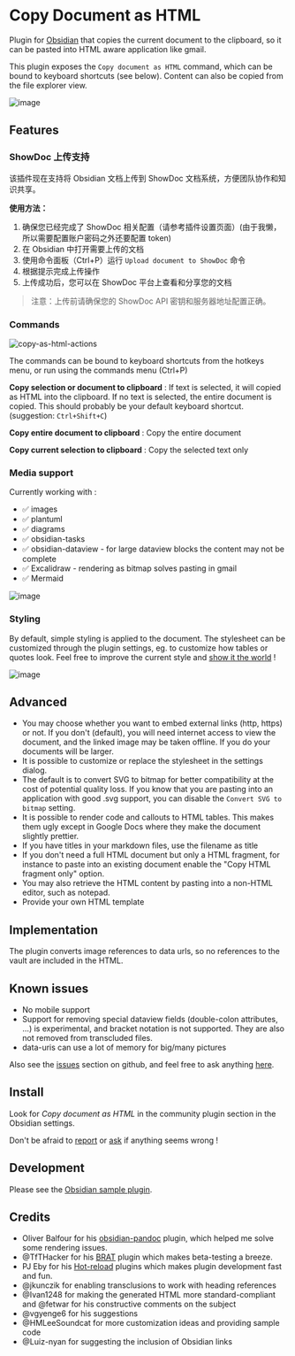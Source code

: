 # Copy Document as HTML

Plugin for [Obsidian](https://obsidian.md) that copies the current document to the clipboard, so it can be pasted into HTML aware application like gmail.

This plugin exposes the `Copy document as HTML` command, which can be bound to keyboard shortcuts (see below). Content can also be copied from the file explorer view.

![image](https://github.com/mvdkwast/obsidian-copy-as-html/assets/2441349/d6517572-507d-4d40-8bb5-b76f6bc85816)

## Features

### ShowDoc 上传支持

该插件现在支持将 Obsidian 文档上传到 ShowDoc 文档系统，方便团队协作和知识共享。

**使用方法：**

1. 确保您已经完成了 ShowDoc 相关配置（请参考插件设置页面）(由于我懒，所以需要配置账户密码之外还要配置 token)
2. 在 Obsidian 中打开需要上传的文档
3. 使用命令面板（Ctrl+P）运行 `Upload document to ShowDoc` 命令
4. 根据提示完成上传操作
5. 上传成功后，您可以在 ShowDoc 平台上查看和分享您的文档

> 注意：上传前请确保您的 ShowDoc API 密钥和服务器地址配置正确。

### Commands

![copy-as-html-actions](https://github.com/mvdkwast/obsidian-copy-as-html/assets/2441349/acd8b8af-0714-4800-8724-a4fca025aa5c)

The commands can be bound to keyboard shortcuts from the hotkeys menu, or run using the commands menu (Ctrl+P)

**Copy selection or document to clipboard** : If text is selected, it will copied as HTML into the clipboard. If no text
is selected, the entire document is copied. This should probably be your default keyboard shortcut. (suggestion:
`Ctrl+Shift+C`)

**Copy entire document to clipboard** : Copy the entire document

**Copy current selection to clipboard** : Copy the selected text only

### Media support

Currently working with :

-   ✅ images
-   ✅ plantuml
-   ✅ diagrams
-   ✅ obsidian-tasks
-   ✅ obsidian-dataview - for large dataview blocks the content may not be complete
-   ✅ Excalidraw - rendering as bitmap solves pasting in gmail
-   ✅ Mermaid

![image](https://github.com/mvdkwast/obsidian-copy-as-html/assets/2441349/ea03c9e5-50ec-4a11-af91-f937126392a2)

### Styling

By default, simple styling is applied to the document. The stylesheet can be customized through the plugin settings, eg. to customize how tables or quotes look. Feel free to improve the current style and [show it the world](https://github.com/mvdkwast/obsidian-copy-as-html/discussions/categories/show-and-tell) !

![image](https://github.com/mvdkwast/obsidian-copy-as-html/assets/2441349/de0849b4-8779-457f-9349-2dacba7b699e)

## Advanced

-   You may choose whether you want to embed external links (http, https) or not. If you don't (default), you will need internet access to view the document, and the linked image may be taken offline. If you do your documents will be larger.
-   It is possible to customize or replace the stylesheet in the settings dialog.
-   The default is to convert SVG to bitmap for better compatibility at the cost of potential quality loss. If you know that you are pasting into an application with good .svg support, you can disable the `Convert SVG to bitmap` setting.
-   It is possible to render code and callouts to HTML tables. This makes them ugly except in Google Docs where they make the document slightly prettier.
-   If you have titles in your markdown files, use the filename as title
-   If you don't need a full HTML document but only a HTML fragment, for instance to paste into an existing document enable the "Copy HTML fragment only" option.
-   You may also retrieve the HTML content by pasting into a non-HTML editor, such as notepad.
-   Provide your own HTML template

## Implementation

The plugin converts image references to data urls, so no references to the vault are included in the HTML.

## Known issues

-   No mobile support
-   Support for removing special dataview fields (double-colon attributes, ...) is experimental, and bracket notation is not supported. They are also not removed from transcluded files.
-   data-uris can use a lot of memory for big/many pictures

Also see the [issues](https://github.com/mvdkwast/obsidian-copy-as-html/issues) section on github, and feel free to ask anything [here](https://github.com/mvdkwast/obsidian-copy-as-html/discussions).

## Install

Look for _Copy document as HTML_ in the community plugin section in the Obsidian settings.

Don't be afraid to [report](https://github.com/mvdkwast/obsidian-copy-as-html/issues) or [ask](https://github.com/mvdkwast/obsidian-copy-as-html/discussions) if anything seems wrong !

## Development

Please see the [Obsidian sample plugin](https://github.com/obsidianmd/obsidian-sample-plugin).

## Credits

-   Oliver Balfour for his [obsidian-pandoc](https://github.com/OliverBalfour/obsidian-pandoc) plugin, which helped me solve
    some rendering issues.
-   @TfTHacker for his [BRAT](https://github.com/TfTHacker/obsidian42-brat) plugin which makes beta-testing a breeze.
-   PJ Eby for his [Hot-reload](https://github.com/pjeby/hot-reload) plugins which makes plugin development fast and fun.
-   @jkunczik for enabling transclusions to work with heading references
-   @Ivan1248 for making the generated HTML more standard-compliant and @fetwar for his constructive comments on the subject
-   @vgyenge6 for his suggestions
-   @HMLeeSoundcat for more customization ideas and providing sample code
-   @Luiz-nyan for suggesting the inclusion of Obsidian links
